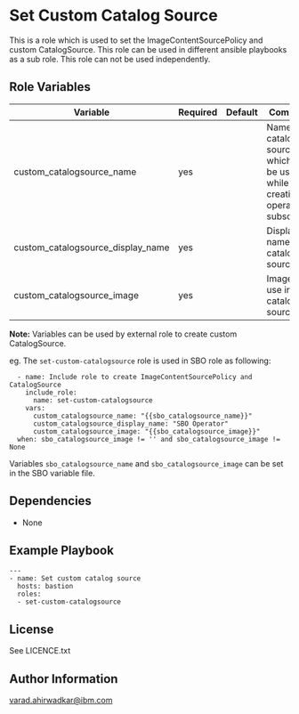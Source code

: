 Set Custom Catalog Source 
=========

This is a role which is used to set the ImageContentSourcePolicy and custom CatalogSource. This role can be used in different ansible playbooks as a sub role. This role can not be used independently.

Role Variables
--------------

| Variable | Required | Default | Comments |
|----------|----------|---------|----------|
| custom_catalogsource_name | yes |  | Name of the catalog source which will be used while creating the operator's subscription |
| custom_catalogsource_display_name | yes |  | Display name of the catalog source |
| custom_catalogsource_image | yes |  | Image to use in the catalog source |

**Note:**
Variables can be used by external role to create custom CatalogSource.

eg. The `set-custom-catalogsource` role is used in SBO role as following:
```
  - name: Include role to create ImageContentSourcePolicy and CatalogSource
    include_role:
      name: set-custom-catalogsource
    vars:
      custom_catalogsource_name: "{{sbo_catalogsource_name}}"
      custom_catalogsource_display_name: "SBO Operator"
      custom_catalogsource_image: "{{sbo_catalogsource_image}}"
  when: sbo_catalogsource_image != '' and sbo_catalogsource_image != None
```
Variables `sbo_catalogsource_name` and `sbo_catalogsource_image` can be set in the SBO variable file.

Dependencies
------------

 - None

Example Playbook
----------------
```
---
- name: Set custom catalog source
  hosts: bastion
  roles:
  - set-custom-catalogsource
```

## License

See LICENCE.txt

## Author Information

varad.ahirwadkar@ibm.com
